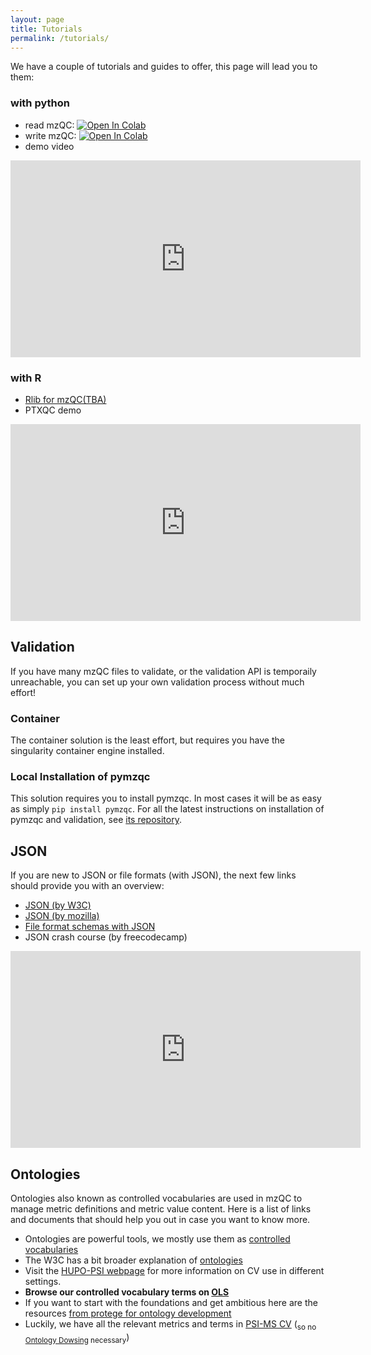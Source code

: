 ```yaml
---
layout: page
title: Tutorials
permalink: /tutorials/
---
```


We have a couple of tutorials and guides to offer, this page will lead you to them:

### with python
* read mzQC: [![Open In Colab](https://colab.research.google.com/assets/colab-badge.svg)](https://colab.research.google.com/github/MS-Quality-hub/pymzqc/blob/v1.0.0rc1/jupyter/colab/read_in_5_minutes.ipynb)
* write mzQC: [![Open In Colab](https://colab.research.google.com/assets/colab-badge.svg)](https://colab.research.google.com/github/MS-Quality-hub/pymzqc/blob/v1.0.0rc1/jupyter/colab/write_in_5_minutes.ipynb)
* demo video
<iframe width="560" height="315" src="https://www.youtube.com/embed/vZXJuPl2yGw" title="YouTube video player" frameborder="0" allow="accelerometer; autoplay; clipboard-write; encrypted-media; gyroscope; picture-in-picture" allowfullscreen></iframe>

### with R
* [Rlib for mzQC(TBA)](TBA)
* PTXQC demo
<iframe width="560" height="315" src="https://www.youtube.com/embed/sb-mydbNRS4" title="YouTube video player" frameborder="0" allow="accelerometer; autoplay; clipboard-write; encrypted-media; gyroscope; picture-in-picture" allowfullscreen></iframe>


## Validation
If you have many mzQC files to validate, or the validation API is temporaily unreachable,
you can set up your own validation process without much effort!

### Container
The container solution is the least effort, but requires you have the singularity container engine installed.

### Local Installation of pymzqc
This solution requires you to install pymzqc. 
In most cases it will be as easy as simply `pip install pymzqc`.
For all the latest instructions on installation of pymzqc and validation, see [its repository](https://pymzqc.readthedocs.io/en/v1.0.0rc1_b/accessories.html#local-validation-testing).

## JSON
If you are new to JSON or file formats (with JSON), 
the next few links should provide you with an overview:

- [JSON (by W3C)](https://www.w3schools.com/js/js_json_intro.asp)
- [JSON (by mozilla)](https://developer.mozilla.org/en-US/docs/Learn/JavaScript/Objects/JSON)
- [File format schemas with JSON](https://json-schema.org/learn/getting-started-step-by-step.html)
- JSON crash course (by freecodecamp)
<iframe width="560" height="315" src="https://www.youtube.com/embed/GpOO5iKzOmY" title="YouTube video player" frameborder="0" allow="accelerometer; autoplay; clipboard-write; encrypted-media; gyroscope; picture-in-picture" allowfullscreen></iframe>


## Ontologies
Ontologies also known as controlled vocabularies are used in mzQC to manage metric definitions and metric value content. 
Here is a list of links and documents that should help you out in case you want to know more.
* Ontologies are powerful tools, we mostly use them as [controlled vocabularies](https://en.wikipedia.org/w/index.php?title=Controlled_vocabulary&oldid=1092198296)
* The W3C has a bit broader explanation of [ontologies](https://www.w3.org/standards/semanticweb/ontology)
* Visit the [HUPO-PSI webpage](https://www.psidev.info/groups/controlled-vocabularies) for more information on CV use in different settings.
* __Browse our controlled vocabulary terms on [OLS](https://www.ebi.ac.uk/ols/ontologies/ms/terms?iri=http%3A%2F%2Fpurl.obolibrary.org%2Fobo%2FMS_4000000&lang=en&viewMode=All&siblings=false)__
* If you want to start with the foundations and get ambitious here are the resources [from protege for ontology development](https://protege.stanford.edu/publications/ontology_development/ontology101.pdf)
* Luckily, we have all the relevant metrics and terms in [PSI-MS CV](https://github.com/HUPO-PSI/psi-ms-CV) (<sub>so no [Ontology Dowsing](https://www.w3.org/wiki/Ontology_Dowsing) necessary</sub>)

